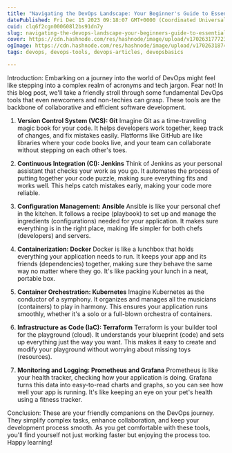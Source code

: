 ```yaml
---
title: "Navigating the DevOps Landscape: Your Beginner's Guide to Essential Tools"
datePublished: Fri Dec 15 2023 09:18:07 GMT+0000 (Coordinated Universal Time)
cuid: clq6f2cgn000608l2bs91dn7y
slug: navigating-the-devops-landscape-your-beginners-guide-to-essential-tools
cover: https://cdn.hashnode.com/res/hashnode/image/upload/v1702631777239/08d9de29-b4e0-41b3-8785-c3c2ac4ce066.png
ogImage: https://cdn.hashnode.com/res/hashnode/image/upload/v1702631874404/16f6eee8-4d9a-4ab7-963a-45dda34fccbe.jpeg
tags: devops, devops-tools, devops-articles, devopsbasics

---
```


Introduction: Embarking on a journey into the world of DevOps might feel like stepping into a complex realm of acronyms and tech jargon. Fear not! In this blog post, we'll take a friendly stroll through some fundamental DevOps tools that even newcomers and non-techies can grasp. These tools are the backbone of collaborative and efficient software development.

1. **Version Control System (VCS): Git** Imagine Git as a time-traveling magic book for your code. It helps developers work together, keep track of changes, and fix mistakes easily. Platforms like GitHub are like libraries where your code books live, and your team can collaborate without stepping on each other's toes.
    
2. **Continuous Integration (CI): Jenkins** Think of Jenkins as your personal assistant that checks your work as you go. It automates the process of putting together your code puzzle, making sure everything fits and works well. This helps catch mistakes early, making your code more reliable.
    
3. **Configuration Management: Ansible** Ansible is like your personal chef in the kitchen. It follows a recipe (playbook) to set up and manage the ingredients (configurations) needed for your application. It makes sure everything is in the right place, making life simpler for both chefs (developers) and servers.
    
4. **Containerization: Docker** Docker is like a lunchbox that holds everything your application needs to run. It keeps your app and its friends (dependencies) together, making sure they behave the same way no matter where they go. It's like packing your lunch in a neat, portable box.
    
5. **Container Orchestration: Kubernetes** Imagine Kubernetes as the conductor of a symphony. It organizes and manages all the musicians (containers) to play in harmony. This ensures your application runs smoothly, whether it's a solo or a full-blown orchestra of containers.
    
6. **Infrastructure as Code (IaC): Terraform** Terraform is your builder tool for the playground (cloud). It understands your blueprint (code) and sets up everything just the way you want. This makes it easy to create and modify your playground without worrying about missing toys (resources).
    
7. **Monitoring and Logging: Prometheus and Grafana** Prometheus is like your health tracker, checking how your application is doing. Grafana turns this data into easy-to-read charts and graphs, so you can see how well your app is running. It's like keeping an eye on your pet's health using a fitness tracker.
    

Conclusion: These are your friendly companions on the DevOps journey. They simplify complex tasks, enhance collaboration, and keep your development process smooth. As you get comfortable with these tools, you'll find yourself not just working faster but enjoying the process too. Happy learning!